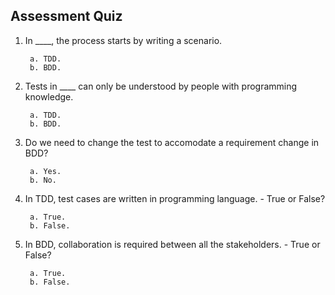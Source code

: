 ## Assessment Quiz

1. In ____, the process starts by writing a scenario.

        a. TDD.
        b. BDD. 


2. Tests in ____ can only be understood by people with programming knowledge.
   
        a. TDD. 
        b. BDD.


3. Do we need to change the test to accomodate a requirement change in BDD? 

        a. Yes.
        b. No. 


4. In TDD, test cases are written in programming language. - True or False?

        a. True. 
        b. False.


5. In BDD, collaboration is required between all the stakeholders. - True or False?

        a. True. 
        b. False. 
